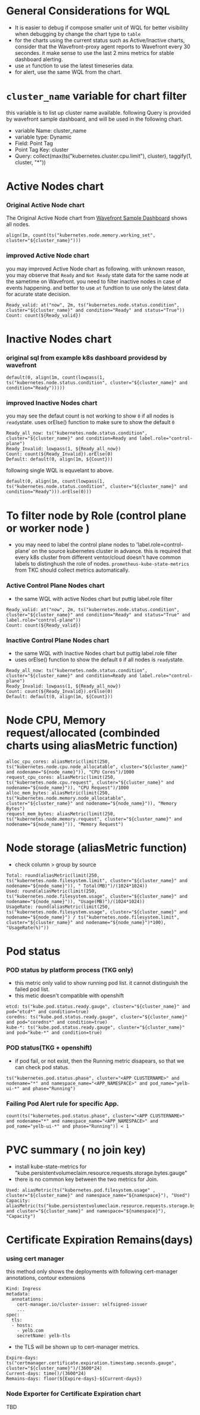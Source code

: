 
# General Considerations for WQL
- It is easier to debug if compose smaller unit of WQL for better visibility when debugging by change the chart type to `table`
- for the charts using the current status such as Active/Inactive charts, consider that the Wavefront-proxy agent reports to Wavefront every 30 secondes. it make sense to use the last 2 mins metrics for stable dashboard alerting. 
- use `at` function to use the latest timeseries data. 
- for alert, use the same WQL from the chart.


# `cluster_name` variable for chart filter
this variable is to list up cluster name available. following Query is provided by wavefront sample dashboard, and will be used in the following chart.
- variable Name: cluster_name
- variable type: Dynamic
- Field: Point Tag
- Point Tag Key: cluster
- Query: collect(max(ts("kubernetes.cluster.cpu.limit"), cluster), taggify(1, cluster, "*"))


# Active Nodes chart
### Original Active Node chart 
The Original Active Node chart from [Wavefront Sample Dashboard](https://vmware.wavefront.com/dashboards/integration-kubernetes-clusters) shows all nodes.
```wql
align(1m, count(ts("kubernetes.node.memory.working_set", cluster="${cluster_name}")))
```
###  improved Active Node chart
you may improved Active Node chart as following. with unknown reason, you may observe that `Ready` and `Not Ready` state data for the same node at the sametime on Wavefront. you need to filter inactive nodes in case of events happening. and better to use `at` fundtion to use only the latest data for acurate state decision.
```wql
Ready_valid: at("now", 2m, ts("kubernetes.node.status.condition", cluster="${cluster_name}" and condition="Ready" and status="True"))
Count: count(${Ready_valid})
```

# Inactive Nodes chart
### original sql from example k8s dashboard providesd by wavefront
```wql
default(0, align(1m, count(lowpass(1, ts("kubernetes.node.status.condition", cluster="${cluster_name}" and condition="Ready")))))
```
### improved Inactive Nodes chart 
you may see the defaut count is not working to show `0` if all nodes is `ready`state. uses orElse() function to make sure to show the default `0` 
```wql
Ready_all_now: ts("kubernetes.node.status.condition", cluster="${cluster_name}" and condition=Ready and label.role="control-plane")
Ready_Invalid: lowpass(1, ${Ready_all_now})
Count: count(${Ready_Invalid}).orElse(0)
Default: default(0, align(1m, ${Count}))
```
following single WQL is equvelant to above.
```wql
default(0, align(1m, count(lowpass(1, ts("kubernetes.node.status.condition", cluster="${cluster_name}" and condition="Ready"))).orElse(0)))
```

# To filter node by Role (control plane or worker node )
- you may need to label the control plane nodes to 'label.role=control-plane' on the source kubernetes cluster in advance. this is required that every k8s cluster from different ventor/cloud doesn't have common labels to distinghush the role of nodes. `prometheus-kube-state-metrics` from TKC should collect metrics automatically.

### Active Control Plane Nodes chart
- the same WQL with active Nodes chart but puttig label.role filter
```wql
Ready_valid: at("now", 2m, ts("kubernetes.node.status.condition", cluster="${cluster_name}" and condition="Ready" and status="True" and label.role="control-plane"))
Count: count(${Ready_valid})
```

###  Inactive Control Plane Nodes chart
- the same WQL with Inactive Nodes chart but puttig label.role filter
- uses orElse() function to show the default `0` if all nodes is `ready`state. 
```wql
Ready_all_now: ts("kubernetes.node.status.condition", cluster="${cluster_name}" and condition=Ready and label.role="control-plane")
Ready_Invalid: lowpass(1, ${Ready_all_now})
Count: count(${Ready_Invalid}).orElse(0)
Default: default(0, align(1m, ${Count}))
```


# Node CPU, Memory request/allocated (combinded charts using aliasMetric function)

```
alloc_cpu_cores: aliasMetric(limit(250, ts("kubernetes.node.cpu.node_allocatable", cluster="${cluster_name}" and nodename="${node_name}")), "CPU Cores")/1000
request_cpu_cores: aliasMetric(limit(250, ts("kubernetes.node.cpu.request", cluster="${cluster_name}" and nodename="${node_name}")), "CPU Request")/1000
alloc_mem_bytes: aliasMetric(limit(250, ts("kubernetes.node.memory.node_allocatable", cluster="${cluster_name}" and nodename="${node_name}")), "Memory Bytes")
request_mem_bytes: aliasMetric(limit(250, ts("kubernetes.node.memory.request", cluster="${cluster_name}" and nodename="${node_name}")), "Memory Request")
```
# Node storage (aliasMetric function)
- check column > group by source
```
Total: round(aliasMetric(limit(250, ts("kubernetes.node.filesystem.limit", cluster="${cluster_name}" and nodename="${node_name}")), " Total(MB)")/(1024*1024))
Used: round(aliasMetric(limit(250, ts("kubernetes.node.filesystem.usage", cluster="${cluster_name}" and nodename="${node_name}")), "Usage(MB)")/(1024*1024))
UsageRate: round(aliasMetric(limit(250, ts("kubernetes.node.filesystem.usage", cluster="${cluster_name}" and nodename="${node_name}") / ts("kubernetes.node.filesystem.limit", cluster="${cluster_name}" and nodename="${node_name}")*100), "UsageRate(%)"))
```

# Pod status
### POD status by platform process (TKG only)
- this metric only valid to show running pod list. it cannot distinguish the failed pod list.
- this metic doesn't compatible with openshift
```
etcd: ts("kube.pod.status.ready.gauge", cluster="${cluster_name}" and pod="etcd*" and condition=true)
coredns: ts("kube.pod.status.ready.gauge", cluster="${cluster_name}" and pod="coredns*" and condition=true)
kube-*: ts("kube.pod.status.ready.gauge", cluster="${cluster_name}" and pod="kube-*" and condition=true)
```

### POD status(TKG + openshift)
- if pod fail, or not exist, then the Running metric disapears, so that we can check pod status.
```
ts("kubernetes.pod.status.phase", cluster="<APP CLUSTERNAME>" and nodename="*" and namespace_name="<APP_NAMESPACE>" and pod_name="yelb-ui-*" and phase="Running")
```

### Failing Pod Alert rule for specific App.
```
count(ts("kubernetes.pod.status.phase", cluster="<APP CLUSTERNAME>" and nodename="*" and namespace_name="<APP_NAMESPACE>" and pod_name="yelb-ui-*" and phase="Running")) < 1 
```


# PVC summary ( no join key)
- install kube-state-metrics for "kube.persistentvolumeclaim.resource.requests.storage.bytes.gauge"
- there is no common key between the two metrics for Join.
```
Used: aliasMetric(ts("kubernetes.pod.filesystem.usage" , cluster="${cluster_name}" and namespace_name="${namespace}"), "Used")
Capacity: aliasMetric(ts("kube.persistentvolumeclaim.resource.requests.storage.bytes.gauge" and cluster="${cluster_name}" and namespace="${namespace}"), "Capacity")
```

# Certificate Expiration Remains(days)

###  using cert manager
this method only shows the deployments with following cert-manager annotations, contour extensions
```
Kind: Ingress
metadata:
  annotations:  
    cert-manager.io/cluster-issuer: selfsigned-issuer
    ...
spec:
  tls:
  - hosts:
    - yelb.com
    secretName: yelb-tls
```
- the TLS will be shown up to cert-manager metrics.
```wql
Expire-days: ts("certmanager.certificate.expiration.timestamp.seconds.gauge", cluster="${cluster_name}")/(3600*24)
Current-days: time()/(3600*24)
Remains-days: floor(${Expire-days}-${Current-days})
```

### Node Exporter for Certificate Expiration chart
TBD




